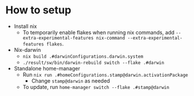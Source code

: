 # How to setup

- Install nix
  - To temporarily enable flakes when running nix commands, add `--extra-experimental-features nix-command --extra-experimental-features flakes`.
- Nix-darwin
  - `nix build .#darwinConfigurations.darwin.system`
  - `./result/sw/bin/darwin-rebuild switch --flake .#darwin`
- Standalone home-manager
  - Run `nix run .#homeConfigurations.stamp@darwin.activationPackage`
    - Change `stamp@darwin` as needed
  - To update, run `home-manager switch --flake .#stamp@darwin`
